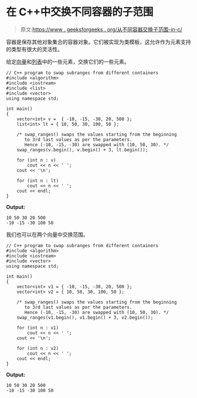 # 在 C++中交换不同容器的子范围

> 原文:[https://www . geeksforgeeks . org/从不同容器交换子范围-in-c/](https://www.geeksforgeeks.org/swapping-of-subranges-from-different-containers-in-c/)

容器是保存其他对象集合的容器对象。它们被实现为类模板，这允许作为元素支持的类型有很大的灵活性。

给定[向量](https://www.geeksforgeeks.org/vector-in-cpp-stl/)和[列表](https://www.geeksforgeeks.org/list-cpp-stl/)中的一些元素，交换它们的一些元素。

```
// C++ program to swap subranges from different containers
#include <algorithm>
#include <iostream>
#include <list>
#include <vector>
using namespace std;

int main()
{
    vector<int> v =  { -10, -15, -30, 20, 500 };
    list<int> lt = { 10, 50, 30, 100, 50 };

    /* swap_ranges() swaps the values starting from the beginning 
       to 3rd last values as per the parameters.
       Hence (-10, -15, -30) are swapped with (10, 50, 30). */
    swap_ranges(v.begin(), v.begin() + 3, lt.begin());

    for (int n : v)
        cout << n << ' ';
    cout << '\n';

    for (int n : lt)
        cout << n << ' ';
    cout << endl;
}
```

**Output:**

```
10 50 30 20 500 
-10 -15 -30 100 50

```

我们也可以在两个向量中交换范围。

```
// C++ program to swap subranges from different containers
#include <algorithm>
#include <iostream>
#include <vector>
using namespace std;

int main()
{
    vector<int> v1 = { -10, -15, -30, 20, 500 };
    vector<int> v2 = { 10, 50, 30, 100, 50 };

    /* swap_ranges() swaps the values starting from the beginning 
       to 3rd last values as per the parameters.
       Hence (-10, -15, -30) are swapped with (10, 50, 30). */
    swap_ranges(v1.begin(), v1.begin() + 3, v2.begin());

    for (int n : v1)
        cout << n << ' ';
    cout << '\n';

    for (int n : v2)
        cout << n << ' ';
    cout << endl;
}
```

**Output:**

```
10 50 30 20 500 
-10 -15 -30 100 50

```